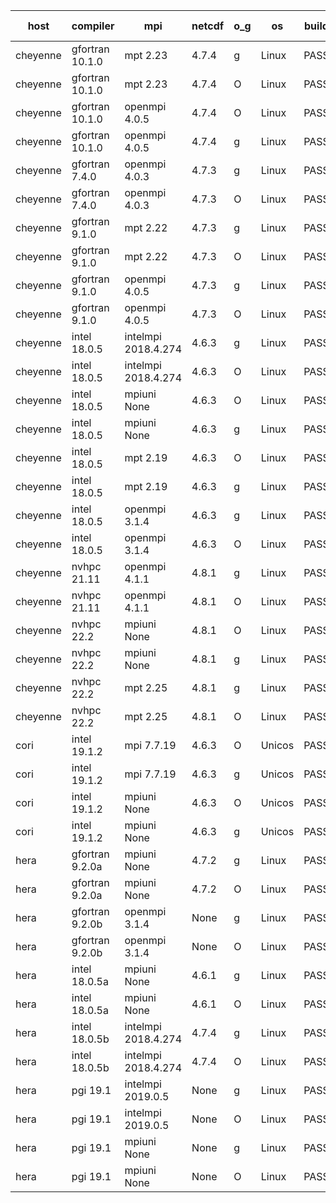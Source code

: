 

| host     | compiler                              | mpi                      | netcdf        | o_g        | os       | build       | u_pass          | u_fail          | s_pass            | s_fail            | e_pass             | e_fail             | nuopc_pass       | nuopc_fail       | artifacts link          |
|----------|---------------------------------------|--------------------------|---------------|------------|----------|-------------|-----------------|-----------------|-------------------|-------------------|--------------------|--------------------|------------------|------------------|-------------------------|
| cheyenne | gfortran 10.1.0 | mpt 2.23  | 4.7.4  | g | Linux | PASS | 13872 | 0 | 49 | 0 | 80 | 0 | 52 | 0 | <a href="https://github.com/esmf-org/esmf-test-artifacts/tree/bc0f7baad051c9f540d8658ceca180b3b593598c/develop/gfortran/10.1.0/g/mpt/2.23" target="_blank">bc0f7ba</a> | 
| cheyenne | gfortran 10.1.0 | mpt 2.23  | 4.7.4  | O | Linux | PASS | 13872 | 0 | 49 | 0 | 80 | 0 | 52 | 0 | <a href="https://github.com/esmf-org/esmf-test-artifacts/tree/5d33a8ee6dc621861aaf54d3092be71d042020a1/develop/gfortran/10.1.0/O/mpt/2.23" target="_blank">5d33a8e</a> | 
| cheyenne | gfortran 10.1.0 | openmpi 4.0.5  | 4.7.4  | O | Linux | PASS | 13872 | 0 | 49 | 0 | 80 | 0 | 52 | 0 | <a href="https://github.com/esmf-org/esmf-test-artifacts/tree/35e5b8fc48d982b8d9daa989765093cfe3c2af0f/develop/gfortran/10.1.0/O/openmpi/4.0.5" target="_blank">35e5b8f</a> | 
| cheyenne | gfortran 10.1.0 | openmpi 4.0.5  | 4.7.4  | g | Linux | PASS | 13872 | 0 | 49 | 0 | 80 | 0 | 52 | 0 | <a href="https://github.com/esmf-org/esmf-test-artifacts/tree/98bee01909b90069eb1716293e2fc5eea7c3a30a/develop/gfortran/10.1.0/g/openmpi/4.0.5" target="_blank">98bee01</a> | 
| cheyenne | gfortran 7.4.0 | openmpi 4.0.3  | 4.7.3  | g | Linux | PASS | 13872 | 0 | 49 | 0 | 80 | 0 | 50 | 2 | <a href="https://github.com/esmf-org/esmf-test-artifacts/tree/a828e547d86b8d6a8dccdda1bc6080ce3ae18a58/develop/gfortran/7.4.0/g/openmpi/4.0.3" target="_blank">a828e54</a> | 
| cheyenne | gfortran 7.4.0 | openmpi 4.0.3  | 4.7.3  | O | Linux | PASS | 13872 | 0 | 49 | 0 | 80 | 0 | 50 | 2 | <a href="https://github.com/esmf-org/esmf-test-artifacts/tree/7c482b2da22f282571f104d2dd4370328abd46ae/develop/gfortran/7.4.0/O/openmpi/4.0.3" target="_blank">7c482b2</a> | 
| cheyenne | gfortran 9.1.0 | mpt 2.22  | 4.7.3  | g | Linux | PASS | 13872 | 0 | 49 | 0 | 80 | 0 | 50 | 2 | <a href="https://github.com/esmf-org/esmf-test-artifacts/tree/7415c9a8ebe2f410be74cab28317e1f5ca1d4d42/develop/gfortran/9.1.0/g/mpt/2.22" target="_blank">7415c9a</a> | 
| cheyenne | gfortran 9.1.0 | mpt 2.22  | 4.7.3  | O | Linux | PASS | 13872 | 0 | 49 | 0 | 80 | 0 | 50 | 2 | <a href="https://github.com/esmf-org/esmf-test-artifacts/tree/159ae5c654a021ab56d76ffeabbd1da48009becc/develop/gfortran/9.1.0/O/mpt/2.22" target="_blank">159ae5c</a> | 
| cheyenne | gfortran 9.1.0 | openmpi 4.0.5  | 4.7.3  | g | Linux | PASS | 13872 | 0 | 49 | 0 | 80 | 0 | 49 | 3 | <a href="https://github.com/esmf-org/esmf-test-artifacts/tree/d1887ce389ba9b9c0f5d259ded93f24a46503b5c/develop/gfortran/9.1.0/g/openmpi/4.0.5" target="_blank">d1887ce</a> | 
| cheyenne | gfortran 9.1.0 | openmpi 4.0.5  | 4.7.3  | O | Linux | PASS | 13872 | 0 | 49 | 0 | 80 | 0 | 50 | 2 | <a href="https://github.com/esmf-org/esmf-test-artifacts/tree/f528105184abffdef47c9e41f094ec4606ef4f11/develop/gfortran/9.1.0/O/openmpi/4.0.5" target="_blank">f528105</a> | 
| cheyenne | intel 18.0.5 | intelmpi 2018.4.274  | 4.6.3  | g | Linux | PASS | 13872 | 0 | 49 | 0 | 80 | 0 | 52 | 0 | <a href="https://github.com/esmf-org/esmf-test-artifacts/tree/fbbb4c6a135533bde6535cc3f206a47fc248f5f5/develop/intel/18.0.5/g/intelmpi/2018.4.274" target="_blank">fbbb4c6</a> | 
| cheyenne | intel 18.0.5 | intelmpi 2018.4.274  | 4.6.3  | O | Linux | PASS | 13872 | 0 | 49 | 0 | 80 | 0 | 52 | 0 | <a href="https://github.com/esmf-org/esmf-test-artifacts/tree/f5e9efb96b387dc702717560b4c612783059804e/develop/intel/18.0.5/O/intelmpi/2018.4.274" target="_blank">f5e9efb</a> | 
| cheyenne | intel 18.0.5 | mpiuni None  | 4.6.3  | O | Linux | PASS | 12316 | 0 | 8 | 0 | 43 | 0 | None | None | <a href="https://github.com/esmf-org/esmf-test-artifacts/tree/41a9ed1fc4563e92b574d315ff9ba7bdd5851303/develop/intel/18.0.5/O/mpiuni/None" target="_blank">41a9ed1</a> | 
| cheyenne | intel 18.0.5 | mpiuni None  | 4.6.3  | g | Linux | PASS | 12316 | 0 | 8 | 0 | 43 | 0 | None | None | <a href="https://github.com/esmf-org/esmf-test-artifacts/tree/ac46aa48b4c5833831897462f7eac15e63e5c9b6/develop/intel/18.0.5/g/mpiuni/None" target="_blank">ac46aa4</a> | 
| cheyenne | intel 18.0.5 | mpt 2.19  | 4.6.3  | O | Linux | PASS | 13872 | 0 | 49 | 0 | 80 | 0 | 52 | 0 | <a href="https://github.com/esmf-org/esmf-test-artifacts/tree/5b051d30ea93e6dc6c8607e71b50ea05ebdcdbcd/develop/intel/18.0.5/O/mpt/2.19" target="_blank">5b051d3</a> | 
| cheyenne | intel 18.0.5 | mpt 2.19  | 4.6.3  | g | Linux | PASS | 13872 | 0 | 49 | 0 | 80 | 0 | 52 | 0 | <a href="https://github.com/esmf-org/esmf-test-artifacts/tree/5feaf56e99feda85db856b89d8db522b17d39ab8/develop/intel/18.0.5/g/mpt/2.19" target="_blank">5feaf56</a> | 
| cheyenne | intel 18.0.5 | openmpi 3.1.4  | 4.6.3  | g | Linux | PASS | 13872 | 0 | 49 | 0 | 80 | 0 | 52 | 0 | <a href="https://github.com/esmf-org/esmf-test-artifacts/tree/bc8e815bb6344a8f4ba2ac26c33b4480c4f54aad/develop/intel/18.0.5/g/openmpi/3.1.4" target="_blank">bc8e815</a> | 
| cheyenne | intel 18.0.5 | openmpi 3.1.4  | 4.6.3  | O | Linux | PASS | 13872 | 0 | 49 | 0 | 80 | 0 | 52 | 0 | <a href="https://github.com/esmf-org/esmf-test-artifacts/tree/aaa03a65ea515c6379ef9109e6f2d6edf1f36130/develop/intel/18.0.5/O/openmpi/3.1.4" target="_blank">aaa03a6</a> | 
| cheyenne | nvhpc 21.11 | openmpi 4.1.1  | 4.8.1  | g | Linux | PASS | 12977 | 895 | 35 | 14 | 66 | 14 | 10 | 42 | <a href="https://github.com/esmf-org/esmf-test-artifacts/tree/9e6d429292ec63d33e195f8b7c79c1a1788711dc/develop/nvhpc/21.11/g/openmpi/4.1.1" target="_blank">9e6d429</a> | 
| cheyenne | nvhpc 21.11 | openmpi 4.1.1  | 4.8.1  | O | Linux | PASS | 13867 | 5 | 49 | 0 | 80 | 0 | 45 | 7 | <a href="https://github.com/esmf-org/esmf-test-artifacts/tree/b61c99da4ffdf20d2594f5c31fb0925ea094e793/develop/nvhpc/21.11/O/openmpi/4.1.1" target="_blank">b61c99d</a> | 
| cheyenne | nvhpc 22.2 | mpiuni None  | 4.8.1  | O | Linux | PASS | 12314 | 2 | 8 | 0 | 43 | 0 | None | None | <a href="https://github.com/esmf-org/esmf-test-artifacts/tree/05e169eac25b00cc0a9e9405c38822fac2a12a1c/develop/nvhpc/22.2/O/mpiuni/None" target="_blank">05e169e</a> | 
| cheyenne | nvhpc 22.2 | mpiuni None  | 4.8.1  | g | Linux | PASS | 11679 | 637 | 4 | 4 | 40 | 3 | None | None | <a href="https://github.com/esmf-org/esmf-test-artifacts/tree/14f023a1c496e59c54a806fa0deeec8a68bcd0e2/develop/nvhpc/22.2/g/mpiuni/None" target="_blank">14f023a</a> | 
| cheyenne | nvhpc 22.2 | mpt 2.25  | 4.8.1  | g | Linux | PASS | 12979 | 893 | 35 | 14 | 66 | 14 | 10 | 42 | <a href="https://github.com/esmf-org/esmf-test-artifacts/tree/18a1854658201f55e97fdf1d67f8596c0ab07d9a/develop/nvhpc/22.2/g/mpt/2.25" target="_blank">18a1854</a> | 
| cheyenne | nvhpc 22.2 | mpt 2.25  | 4.8.1  | O | Linux | PASS | 13869 | 3 | 49 | 0 | 80 | 0 | 45 | 7 | <a href="https://github.com/esmf-org/esmf-test-artifacts/tree/aee981fb6689db655325e344e653b46d7785bc2d/develop/nvhpc/22.2/O/mpt/2.25" target="_blank">aee981f</a> | 
| cori | intel 19.1.2 | mpi 7.7.19  | 4.6.3  | O | Unicos | PASS | None | None | None | None | None | None | None | None | <a href="https://github.com/esmf-org/esmf-test-artifacts/tree/2cfbfa66efadf4583081825169091371dc58489b/develop/intel/19.1.2/O/mpi/7.7.19" target="_blank">2cfbfa6</a> | 
| cori | intel 19.1.2 | mpi 7.7.19  | 4.6.3  | g | Unicos | PASS | None | None | None | None | None | None | None | None | <a href="https://github.com/esmf-org/esmf-test-artifacts/tree/77fd104f5eac1ee762c3ec52bf0109064925d0b7/develop/intel/19.1.2/g/mpi/7.7.19" target="_blank">77fd104</a> | 
| cori | intel 19.1.2 | mpiuni None  | 4.6.3  | O | Unicos | PASS | 12316 | 0 | 8 | 0 | 43 | 0 | None | None | <a href="https://github.com/esmf-org/esmf-test-artifacts/tree/01ce5b448b9fdbcb5784fb7f789a376d44e7d40f/develop/intel/19.1.2/O/mpiuni/None" target="_blank">01ce5b4</a> | 
| cori | intel 19.1.2 | mpiuni None  | 4.6.3  | g | Unicos | PASS | None | None | None | None | None | None | None | None | <a href="https://github.com/esmf-org/esmf-test-artifacts/tree/885c8172e60a4042318fba8b9d2cc03fe346d8ea/develop/intel/19.1.2/g/mpiuni/None" target="_blank">885c817</a> | 
| hera | gfortran 9.2.0a | mpiuni None  | 4.7.2  | g | Linux | PASS | 12316 | 0 | 8 | 0 | 43 | 0 | None | None | <a href="https://github.com/esmf-org/esmf-test-artifacts/tree/41cc5bbab89b6b1084ab773e13626cf835c68716/develop/gfortran/9.2.0a/g/mpiuni/None" target="_blank">41cc5bb</a> | 
| hera | gfortran 9.2.0a | mpiuni None  | 4.7.2  | O | Linux | PASS | 12316 | 0 | 8 | 0 | 43 | 0 | None | None | <a href="https://github.com/esmf-org/esmf-test-artifacts/tree/0b6a252905de4fe931cf4d1329e29cdd891d55af/develop/gfortran/9.2.0a/O/mpiuni/None" target="_blank">0b6a252</a> | 
| hera | gfortran 9.2.0b | openmpi 3.1.4  | None  | g | Linux | PASS | 13870 | 2 | 49 | 0 | 80 | 0 | 52 | 0 | <a href="https://github.com/esmf-org/esmf-test-artifacts/tree/35006d054da1969a645149525ec534d5b9a9ca3a/develop/gfortran/9.2.0b/g/openmpi/3.1.4" target="_blank">35006d0</a> | 
| hera | gfortran 9.2.0b | openmpi 3.1.4  | None  | O | Linux | PASS | 13870 | 2 | 49 | 0 | 80 | 0 | 52 | 0 | <a href="https://github.com/esmf-org/esmf-test-artifacts/tree/9347a89f549a1f8948b7e088f510654f66d7e174/develop/gfortran/9.2.0b/O/openmpi/3.1.4" target="_blank">9347a89</a> | 
| hera | intel 18.0.5a | mpiuni None  | 4.6.1  | g | Linux | PASS | 12316 | 0 | 8 | 0 | 43 | 0 | None | None | <a href="https://github.com/esmf-org/esmf-test-artifacts/tree/bfaaf2a07154a323eb8d9caf9e11e0f736c45eb7/develop/intel/18.0.5a/g/mpiuni/None" target="_blank">bfaaf2a</a> | 
| hera | intel 18.0.5a | mpiuni None  | 4.6.1  | O | Linux | PASS | 12316 | 0 | 8 | 0 | 43 | 0 | None | None | <a href="https://github.com/esmf-org/esmf-test-artifacts/tree/b62b196c1eb6975b9e1e9222b1fcd2b50d7e19d0/develop/intel/18.0.5a/O/mpiuni/None" target="_blank">b62b196</a> | 
| hera | intel 18.0.5b | intelmpi 2018.4.274  | 4.7.4  | g | Linux | PASS | 13872 | 0 | 49 | 0 | 80 | 0 | 52 | 0 | <a href="https://github.com/esmf-org/esmf-test-artifacts/tree/864fde81bd0d7cfa8f19eb7e77ae1abea8139867/develop/intel/18.0.5b/g/intelmpi/2018.4.274" target="_blank">864fde8</a> | 
| hera | intel 18.0.5b | intelmpi 2018.4.274  | 4.7.4  | O | Linux | PASS | 13872 | 0 | 49 | 0 | 80 | 0 | 52 | 0 | <a href="https://github.com/esmf-org/esmf-test-artifacts/tree/e8dedc50d56bdb35c86c68c44f249f3f6dbd6997/develop/intel/18.0.5b/O/intelmpi/2018.4.274" target="_blank">e8dedc5</a> | 
| hera | pgi 19.1 | intelmpi 2019.0.5  | None  | g | Linux | PASS | None | None | None | None | None | None | None | None | <a href="https://github.com/esmf-org/esmf-test-artifacts/tree/8cd4367eaeac0190b622f319c392e39a4d5f4391/develop/pgi/19.1/g/intelmpi/2019.0.5" target="_blank">8cd4367</a> | 
| hera | pgi 19.1 | intelmpi 2019.0.5  | None  | O | Linux | PASS | None | None | None | None | None | None | None | None | <a href="https://github.com/esmf-org/esmf-test-artifacts/tree/d5a3ad0c4ef935a60e60d1ec4226fcf5ff1b85e4/develop/pgi/19.1/O/intelmpi/2019.0.5" target="_blank">d5a3ad0</a> | 
| hera | pgi 19.1 | mpiuni None  | None  | g | Linux | PASS | 11683 | 633 | 4 | 4 | 40 | 3 | None | None | <a href="https://github.com/esmf-org/esmf-test-artifacts/tree/daf7c6aa4b38dfa1aff3331d403cb8904b44bdd3/develop/pgi/19.1/g/mpiuni/None" target="_blank">daf7c6a</a> | 
| hera | pgi 19.1 | mpiuni None  | None  | O | Linux | PASS | 11683 | 633 | 6 | 2 | 40 | 3 | None | None | <a href="https://github.com/esmf-org/esmf-test-artifacts/tree/ce0ea93693347035c80ddd3fb5d80f866b03b35b/develop/pgi/19.1/O/mpiuni/None" target="_blank">ce0ea93</a> | 
